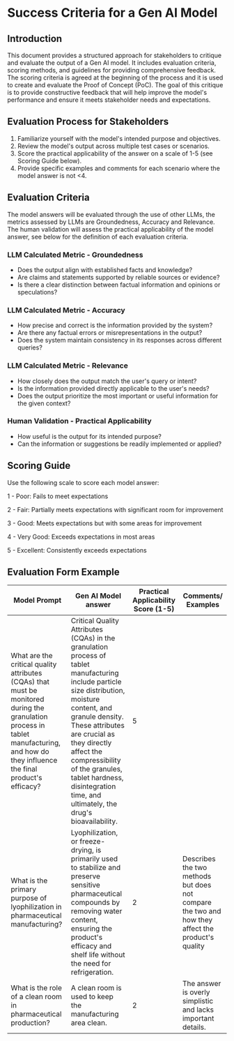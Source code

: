 # Success Criteria for a Gen AI Model

## Introduction

This document provides a structured approach for stakeholders to critique and evaluate the output of a Gen AI model. It includes evaluation criteria, scoring methods, and guidelines for providing comprehensive feedback. The scoring criteria is agreed at the beginning of the process and it is used to create and evaluate the Proof of Concept (PoC). The goal of this critique is to provide constructive feedback that will help improve the model's performance and ensure it meets stakeholder needs and expectations.

## Evaluation Process for Stakeholders

1. Familiarize yourself with the model's intended purpose and objectives.
2. Review the model's output across multiple test cases or scenarios.
3. Score the practical applicability of the answer on a scale of 1-5 (see Scoring Guide below).
4. Provide specific examples and comments for each scenario where the model answer is not <4.

## Evaluation Criteria

The model answers will be evaluated through the use of other LLMs, the metrics assessed by LLMs are Groundedness, Accuracy and Relevance. The human validation will assess the practical applicability of the model answer, see below for the definition of each evaluation criteria.

### LLM Calculated Metric - Groundedness

* Does the output align with established facts and knowledge?
* Are claims and statements supported by reliable sources or evidence?
* Is there a clear distinction between factual information and opinions or speculations?

### LLM Calculated Metric - Accuracy

* How precise and correct is the information provided by the system?
* Are there any factual errors or misrepresentations in the output?
* Does the system maintain consistency in its responses across different queries?

### LLM Calculated Metric - Relevance

* How closely does the output match the user's query or intent?
* Is the information provided directly applicable to the user's needs?
* Does the output prioritize the most important or useful information for the given context?

### Human Validation - Practical Applicability

* How useful is the output for its intended purpose?
* Can the information or suggestions be readily implemented or applied?

## Scoring Guide

Use the following scale to score each model answer:

1 - Poor: Fails to meet expectations

2 - Fair: Partially meets expectations with significant room for improvement

3 - Good: Meets expectations but with some areas for improvement

4 - Very Good: Exceeds expectations in most areas

5 - Excellent: Consistently exceeds expectations

## Evaluation Form Example

| Model Prompt | Gen AI Model answer | Practical Applicability Score (1-5) | Comments/ Examples |
|--------------|---------------------|-------------------------------------|-------------------|
| What are the critical quality attributes (CQAs) that must be monitored during the granulation process in tablet manufacturing, and how do they influence the final product's efficacy? | Critical Quality Attributes (CQAs) in the granulation process of tablet manufacturing include particle size distribution, moisture content, and granule density. These attributes are crucial as they directly affect the compressibility of the granules, tablet hardness, disintegration time, and ultimately, the drug's bioavailability. | 5 | |
| What is the primary purpose of lyophilization in pharmaceutical manufacturing? | Lyophilization, or freeze-drying, is primarily used to stabilize and preserve sensitive pharmaceutical compounds by removing water content, ensuring the product's efficacy and shelf life without the need for refrigeration. | 2 | Describes the two methods but does not compare the two and how they affect the product's quality |
| What is the role of a clean room in pharmaceutical production? | A clean room is used to keep the manufacturing area clean. | 2 | The answer is overly simplistic and lacks important details.|
